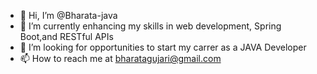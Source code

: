 - 👋 Hi, I’m @Bharata-java
- 🌱 I’m currently enhancing my skills in web development, Spring Boot,and RESTful APIs
- 💞️ I’m looking for opportunities to start my carrer as a JAVA Developer
- 📫 How to reach me at bharatagujari@gmail.com
